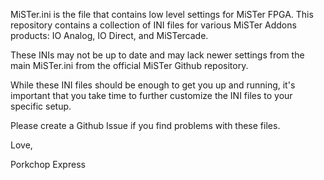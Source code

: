 MiSTer.ini is the file that contains low level settings for MiSTer FPGA. This repository contains a collection of INI files for various MiSTer Addons products: IO Analog, IO Direct, and MiSTercade. 

These INIs may not be up to date and may lack newer settings from the main MiSTer.ini from the official MiSTer Github repository.

While these INI files should be enough to get you up and running, it's important that you take time to further customize the INI files to your specific setup.

Please create a Github Issue if you find problems with these files.


Love,

Porkchop Express
